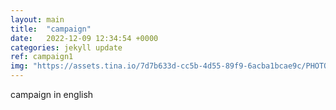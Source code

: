 ```yaml
---
layout: main
title:  "campaign"
date:   2022-12-09 12:34:54 +0000
categories: jekyll update
ref: campaign1
img: "https://assets.tina.io/7d7b633d-cc5b-4d55-89f9-6acba1bcae9c/PHOTO-2021-11-12-08-00-26.jpg"
---
```


campaign in english